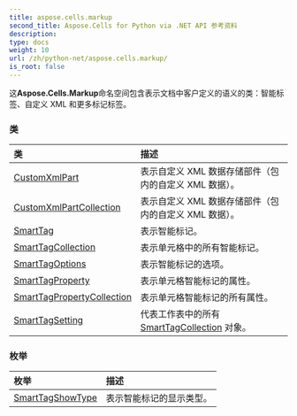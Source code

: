 ```yaml
---
title: aspose.cells.markup
second_title: Aspose.Cells for Python via .NET API 参考资料
description:
type: docs
weight: 10
url: /zh/python-net/aspose.cells.markup/
is_root: false
---
```

这**Aspose.Cells.Markup**命名空间包含表示文档中客户定义的语义的类：智能标签、自定义 XML 和更多标记标签。

### 类
|类|描述|
| :- | :- |
| [CustomXmlPart](/cells/zh/python-net/aspose.cells.markup/customxmlpart) |表示自定义 XML 数据存储部件（包内的自定义 XML 数据）。|
| [CustomXmlPartCollection](/cells/zh/python-net/aspose.cells.markup/customxmlpartcollection) |表示自定义 XML 数据存储部件（包内的自定义 XML 数据）。|
| [SmartTag](/cells/zh/python-net/aspose.cells.markup/smarttag) |表示智能标记。|
| [SmartTagCollection](/cells/zh/python-net/aspose.cells.markup/smarttagcollection) |表示单元格中的所有智能标记。|
| [SmartTagOptions](/cells/zh/python-net/aspose.cells.markup/smarttagoptions) |表示智能标记的选项。|
| [SmartTagProperty](/cells/zh/python-net/aspose.cells.markup/smarttagproperty) |表示单元格智能标记的属性。|
| [SmartTagPropertyCollection](/cells/zh/python-net/aspose.cells.markup/smarttagpropertycollection) |表示单元格智能标记的所有属性。|
| [SmartTagSetting](/cells/zh/python-net/aspose.cells.markup/smarttagsetting) |代表工作表中的所有 [SmartTagCollection](/cells/zh/python-net/aspose.cells.markup/smarttagcollection) 对象。|


### 枚举
|枚举|描述|
| :- | :- |
| [SmartTagShowType](/cells/zh/python-net/aspose.cells.markup/smarttagshowtype) |表示智能标记的显示类型。|


